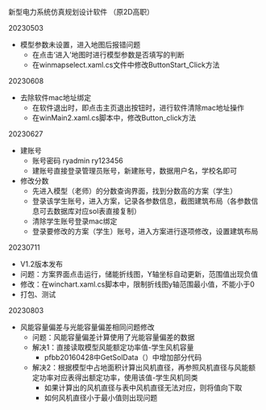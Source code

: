

新型电力系统仿真规划设计软件 （原2D高职）

20230503
- 模型参数未设置，进入地图后报错问题
  - 在点击‘进入’地图时进行模型参数是否填写的判断
  - 在winmapselect.xaml.cs文件中修改ButtonStart_Click方法

20230608
- 去除软件mac地址绑定
  - 在软件退出时，即点击主页退出按钮时，进行软件清除mac地址操作
  - 在winMain2.xaml.cs脚本中，修改Button_click方法

20230627
- 建账号
  - 账号密码 ryadmin  ry123456
  - 建账号直接登录管理员账号，新建账号，数据用户名，学校名即可 
- 修改分数
  - 先进入模型（老师）的分数查询界面，找到分数高的方案（学生）
  - 登录该学生账号，进入方案，记录各参数信息，截图建筑布局（各参数信息可去数据库对应sol表直接复制）
  - 清除学生账号登录mac绑定
  - 登录要修改的方案（学生）账号，进入方案进行逐项修改，设置建筑布局

20230711
- V1.2版本发布
- 问题：方案界面点击运行，储能折线图，Y轴坐标自动更新，范围值出现负值
- 修改：在winchart.xaml.cs脚本中，限制折线图y轴范围最小值，不能小于0
- 打包、测试

20230803
- 风能容量偏差与光能容量偏差相同问题修改
  - 问题：风能容量偏差计算使用了光能容量偏差的数据
  - 解决1：直接读取模型风能额定功率值-学生风机容量
    - pfbb20160428中GetSolData（）中增加部分代码
  - 解决2：根据模型中占地面积计算出风机直径，再参照风机直径与风能额定功率对应表得出额定功率，使用该值-学生风机同类
    - 如果计算出的风机直径与表中风机直径无法对应，则将值向下取
    - 如何风机直径小于最小值则出现问题